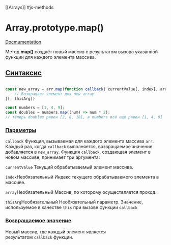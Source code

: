 [[Arrays]] #js-methods
# Array.prototype.map()
[Docmumentation](https://developer.mozilla.org/ru/docs/Web/JavaScript/Reference/Global_Objects/Array/map)

Метод **map()** создаёт новый массив с результатом вызова указанной функции для каждого элемента массива.

## [Синтаксис](https://developer.mozilla.org/ru/docs/Web/JavaScript/Reference/Global_Objects/Array/map#syntax "Permalink to Синтаксис")

```js

const new_array = arr.map(function callback( currentValue[, index[, array]]) {
    // Возвращает элемент для new_array
}[, thisArg])

```

```js
const numbers = [1, 4, 9];
const doubles = numbers.map((num) => num * 2);
// теперь doubles равен [2, 8, 18], а numbers всё ещё равен [1, 4, 9]
```


### [Параметры](https://developer.mozilla.org/ru/docs/Web/JavaScript/Reference/Global_Objects/Array/map#parameters "Permalink to Параметры")

`callback`
Функция, вызываемая для каждого элемента массива `arr`. Каждый раз, когда `callback` выполняется, возвращаемое значение добавляется в `new_array`.
Функция `callback`, создающая элемент в новом массиве, принимает три аргумента:

`currentValue`
Текущий обрабатываемый элемент массива.

`index`Необязательный
Индекс текущего обрабатываемого элемента в массиве.

`array`Необязательный
Массив, по которому осуществляется проход.

`thisArg`Необязательный
Необязательный параметр. Значение, используемое в качестве `this` при вызове функции `callback`

### [Возвращаемое значение](https://developer.mozilla.org/ru/docs/Web/JavaScript/Reference/Global_Objects/Array/map#%D0%B2%D0%BE%D0%B7%D0%B2%D1%80%D0%B0%D1%89%D0%B0%D0%B5%D0%BC%D0%BE%D0%B5_%D0%B7%D0%BD%D0%B0%D1%87%D0%B5%D0%BD%D0%B8%D0%B5 "Permalink to Возвращаемое значение")

Новый массив, где каждый элемент является результатом `callback` функции.